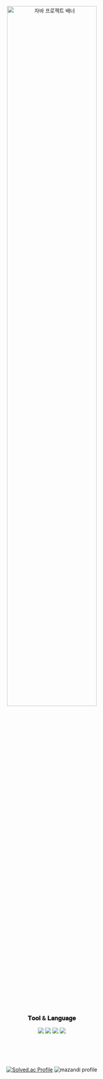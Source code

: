 <div align="center">
  <a href="https://www.acmicpc.net/">
    <img width="70%" src="https://lh3.googleusercontent.com/u/1/drive-viewer/AAOQEOS8YW7nLVFuh-vN8IAZd6qvAwL50oac10O5R2sepKEho3VAOHdIhq-iFxIKCHJPlG-jvLJT4pCFcCYuObxQ1miEPVXaTQ=w1365-h969" alt="자바 프로젝트 배너"></img></a>
  
  <h3>𝐓𝐨𝐨𝐥 & 𝐋𝐚𝐧𝐠𝐮𝐚𝐠𝐞</h3>
    <img src="https://img.shields.io/badge/visualstudio-ba7157?style=for-the-badge&logo=visualstudio&logoColor=white"></img>
    <img src="https://img.shields.io/badge/replit-ba7157?style=for-the-badge&logo=replit&logoColor=white"></img>
    <img src="https://img.shields.io/badge/c-ba7157?style=for-the-badge&logo=c&logoColor=white"></img>
    <img src="https://img.shields.io/badge/csharp-ba7157?style=for-the-badge&logo=csharp&logoColor=white"></img>
  <h1></h1>
  <br><br>
  
  [![Solved.ac Profile](http://mazassumnida.wtf/api/v2/generate_badge?boj=Jhyunah21)](https://solved.ac/Jhyunah21/)
  ![mazandi profile](http://mazandi.herokuapp.com/api?handle=Jhyunah21&theme=warm)
</div>
